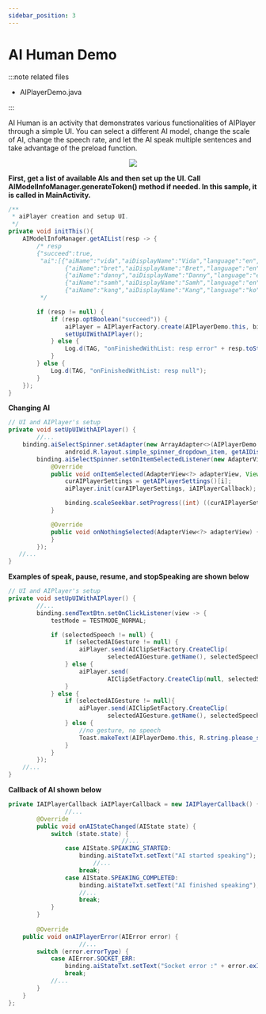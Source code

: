 ```yaml
---
sidebar_position: 3
---
```


# AI Human Demo
:::note related files

- AIPlayerDemo.java

:::

AI Human is an activity that demonstrates various functionalities of AIPlayer through a simple UI. You can select a different AI model, change the scale of AI, change the speech rate, and let the AI speak multiple sentences and take advantage of the preload function.

<p align="center">
<img src="/img/aihuman/android/Screenshot_20221107-120334_AIHumanSDKDemo.jpg" style={{zoom: "25%"}} />
</p>


**First, get a list of available AIs and then set up the UI. Call AIModelInfoManager.generateToken() method if needed. In this sample, it is called in MainActivity.**

```java
/**
 * aiPlayer creation and setup UI.
 */
private void initThis(){
    AIModelInfoManager.getAIList(resp -> {
        /* resp
        {"succeed":true,
         "ai":[{"aiName":"vida","aiDisplayName":"Vida","language":"en", "type:2D"},
                {"aiName":"bret","aiDisplayName":"Bret","language":"en", "type:2D"},
                {"aiName":"danny","aiDisplayName":"Danny","language":"en", "type:2D"},
                {"aiName":"samh","aiDisplayName":"Samh","language":"en", "type:2D"},
                {"aiName":"kang","aiDisplayName":"Kang","language":"ko", "type:2D"}]}
         */

        if (resp != null) {
            if (resp.optBoolean("succeed")) {
                aiPlayer = AIPlayerFactory.create(AIPlayerDemo.this, binding.aiWrapper, AILIVE, null);
                setUpUIWithAIPlayer();
            } else {
                Log.d(TAG, "onFinishedWithList: resp error" + resp.toString());
            }
        } else {
            Log.d(TAG, "onFinishedWithList: resp null");
        }
    });
}
```

**Changing AI**

```java
// UI and AIPlayer's setup 
private void setUpUIWithAIPlayer() {
		//...		
    binding.aiSelectSpinner.setAdapter(new ArrayAdapter<>(AIPlayerDemo.this,
                android.R.layout.simple_spinner_dropdown_item, getAIDispNames()));
        binding.aiSelectSpinner.setOnItemSelectedListener(new AdapterView.OnItemSelectedListener() {
            @Override
            public void onItemSelected(AdapterView<?> adapterView, View view, int i, long l) {
                curAIPlayerSettings = getAIPlayerSettings()[i];
                aiPlayer.init(curAIPlayerSettings, iAIPlayerCallback);

                binding.scaleSeekbar.setProgress((int) ((curAIPlayerSettings.aiScale - 0.5) * 100));
            }

            @Override
            public void onNothingSelected(AdapterView<?> adapterView) {
            }
        });
   //...
}
```

**Examples of speak, pause, resume, and stopSpeaking are shown below**

```java
// UI and AIPlayer's setup 
private void setUpUIWithAIPlayer() {
		//...
		binding.sendTextBtn.setOnClickListener(view -> {
            testMode = TESTMODE_NORMAL;

            if (selectedSpeech != null) {
                if (selectedAIGesture != null) {
                    aiPlayer.send(AIClipSetFactory.CreateClip(
                            selectedAIGesture.getName(), selectedSpeech, null));
                } else {
                    aiPlayer.send(
                            AIClipSetFactory.CreateClip(null, selectedSpeech, null));
                }
            } else {
                if (selectedAIGesture != null){
                    aiPlayer.send(AIClipSetFactory.CreateClip(
                            selectedAIGesture.getName(), selectedSpeech, null));
                } else {
                    //no gesture, no speech
                    Toast.makeText(AIPlayerDemo.this, R.string.please_select_a_speech, Toast.LENGTH_SHORT).show();
                }
            }
        });
   	//...
}
```

**Callback of AI shown below**

```java
private IAIPlayerCallback iAIPlayerCallback = new IAIPlayerCallback() {
				//...
        @Override
        public void onAIStateChanged(AIState state) {
            switch (state.state) {
								//...
                case AIState.SPEAKING_STARTED:
                    binding.aiStateTxt.setText("AI started speaking");
                		//...
                    break;
                case AIState.SPEAKING_COMPLETED:
                    binding.aiStateTxt.setText("AI finished speaking");
                    //...
                    break;
            }
        }   
  
		@Override
    public void onAIPlayerError(AIError error) {
					//...
        switch (error.errorType) {
            case AIError.SOCKET_ERR:
                binding.aiStateTxt.setText("Socket error :" + error.exInfo);
                break;
            //...
        }
    }
};
```
